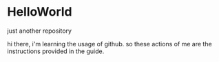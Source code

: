 # HelloWorld
just another repository


hi there,
i'm learning the usage of github.
so these actions of me are the instructions provided in the guide.
